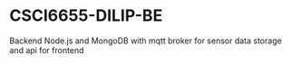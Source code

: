 # CSCI6655-DILIP-BE
Backend Node.js and MongoDB with mqtt broker for sensor data storage and api for frontend
